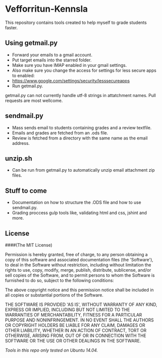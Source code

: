 Vefforritun-Kennsla
===================

This repository contains tools created to help myself to grade students faster.

Using getmail.py
----------------

- Forward your emails to a gmail account.
- Put target emails into the starred folder.
- Make sure you have IMAP enabled in your gmail settings.
- Also make sure you change the access for settings for less secure apps to enabled:
- https://www.google.com/settings/security/lesssecureapps
- Run getmail.py.

getmail.py can not currently handle utf-8 strings in attatchment names. Pull requests are most wellcome.



sendmail.py
-----------

- Mass sends email to students containing grades and a review textfile.
- Emails and grades are fetched from an .ods file.
- Review is fetched from a directory with the same name as the email address.


unzip.sh
--------
- Can be run from getmail.py to automatically unzip email attachment zip files.


Stuff to come
--------------

- Documentation on how to structure the .ODS file and how to use sendmail.py.
- Grading proccess gulp tools like, validating html and css, jshint and more.


License
-------

####(The MIT License)

Permission is hereby granted, free of charge, to any person obtaining a copy of this software and associated documentation files (the 'Software'), to deal in the Software without restriction, including without limitation the rights to use, copy, modify, merge, publish, distribute, sublicense, and/or sell copies of the Software, and to permit persons to whom the Software is furnished to do so, subject to the following conditions:

The above copyright notice and this permission notice shall be included in all copies or substantial portions of the Software.

THE SOFTWARE IS PROVIDED 'AS IS', WITHOUT WARRANTY OF ANY KIND, EXPRESS OR IMPLIED, INCLUDING BUT NOT LIMITED TO THE WARRANTIES OF MERCHANTABILITY, FITNESS FOR A PARTICULAR PURPOSE AND NONINFRINGEMENT. IN NO EVENT SHALL THE AUTHORS OR COPYRIGHT HOLDERS BE LIABLE FOR ANY CLAIM, DAMAGES OR OTHER LIABILITY, WHETHER IN AN ACTION OF CONTRACT, TORT OR OTHERWISE, ARISING FROM, OUT OF OR IN CONNECTION WITH THE SOFTWARE OR THE USE OR OTHER DEALINGS IN THE SOFTWARE.


_Tools in this repo only tested on Ubuntu 14.04._
